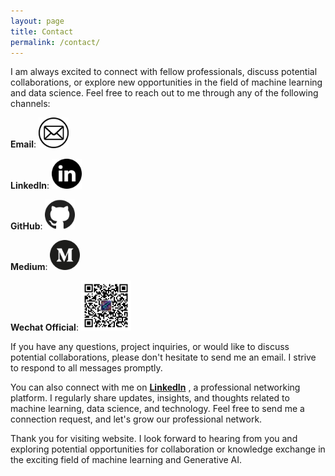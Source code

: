 ```yaml
---
layout: page
title: Contact
permalink: /contact/
---
```


I am always excited to connect with fellow professionals, discuss potential collaborations, or explore new opportunities in the field of machine learning and data science. Feel free to reach out to me through any of the following channels:


**Email**: [<img src="/assets/img/email.png" width="48"/>](qi.chen.2019uk@gmail.com) 

**LinkedIn**: [<img src="/assets/img/linkedin_1384014.png" width="48"/>](https://www.linkedin.com/in/qi-chen-17201a194) 

**GitHub**: [<img src="/assets/img/github_2111425.png" width="48"/>](https://github.com/kiqi7) 

**Medium**: [<img src="/assets/img/medium-2177.png" width="48"/>](https://medium.com/@kiqisun) 


**Wechat Official**: 
[<img src="/assets/img/wechat_virtuoasis.jpg" width="80"/>](https://medium.com/@kiqisun) 

If you have any questions, project inquiries, or would like to discuss potential collaborations, please don't hesitate to send me an email. I strive to respond to all messages promptly.

You can also connect with me on [**LinkedIn**](https://www.linkedin.com/in/qi-chen-17201a194) , a professional networking platform. I regularly share updates, insights, and thoughts related to machine learning, data science, and technology. Feel free to send me a connection request, and let's grow our professional network.



Thank you for visiting  website. I look forward to hearing from you and exploring potential opportunities for collaboration or knowledge exchange in the exciting field of machine learning and Generative AI.